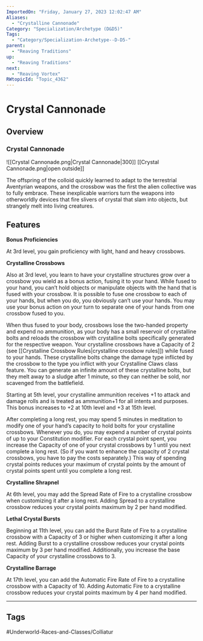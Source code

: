 ```yaml
---
ImportedOn: "Friday, January 27, 2023 12:02:47 AM"
Aliases:
  - "Crystalline Cannonade"
Category: "Specialization/Archetype (D&D5)"
Tags:
  - "Category/Specialization-Archetype--D-D5-"
parent:
  - "Reaving Traditions"
up:
  - "Reaving Traditions"
next:
  - "Reaving Vortex"
RWtopicId: "Topic_4362"
---
```

# Crystal Cannonade
## Overview
### Crystal Cannonade
![[Crystal Cannonade.png|Crystal Cannonade|300]]
[[Crystal Cannonade.png|open outside]]

The offspring of the colloid quickly learned to adapt to the terrestrial Aventyrian weapons, and the crossbow was the first the alien collective was to fully embrace. These inexplicable warriors turn the weapons into otherworldly devices that fire slivers of crystal that slam into objects, but strangely melt into living creatures.

## Features
**Bonus Proficiencies**

At 3rd level, you gain proficiency with light, hand and heavy crossbows.

**Crystalline Crossbows**

Also at 3rd level, you learn to have your crystalline structures grow over a crossbow you wield as a bonus action, fusing it to your hand. While fused to your hand, you can’t hold objects or manipulate objects with the hand that is fused with your crossbow. It is possible to fuse one crossbow to each of your hands, but when you do, you obviously can’t use your hands. You may use your bonus action on your turn to separate one of your hands from one crossbow fused to you.

When thus fused to your body, crossbows lose the two-handed property and expend no ammunition, as your body has a small reservoir of crystalline bolts and reloads the crossbow with crystalline bolts specifically generated for the respective weapon. Your crystalline crossbows have a Capacity of 2 (see [[Crystalline Crossbow Rules|crystalline crossbow rules]]) while fused to your hands. These crystalline bolts change the damage type inflicted by the crossbow to the type you inflict with your Crystalline Claws class feature. You can generate an infinite amount of these crystalline bolts, but they melt away to a sludge after 1 minute, so they can neither be sold, nor scavenged from the battlefield.

Starting at 5th level, your crystalline ammunition receives +1 to attack and damage rolls and is treated as ammunition+1 for all intents and purposes. This bonus increases to +2 at 10th level and +3 at 15th level.

After completing a long rest, you may spend 5 minutes in meditation to modify one of your hand’s capacity to hold bolts for your crystalline crossbows. Whenever you do, you may expend a number of crystal points of up to your Constitution modifier. For each crystal point spent, you increase the Capacity of one of your crystal crossbows by 1 until you next complete a long rest. (So if you want to enhance the capacity of 2 crystal crossbows, you have to pay the costs separately.) This way of spending crystal points reduces your maximum of crystal points by the amount of crystal points spent until you complete a long rest.

**Crystalline Shrapnel**

At 6th level, you may add the Spread Rate of Fire to a crystalline crossbow when customizing it after a long rest. Adding Spread to a crystalline crossbow reduces your crystal points maximum by 2 per hand modified.

**Lethal Crystal Bursts**

Beginning at 11th level, you can add the Burst Rate of Fire to a crystalline crossbow with a Capacity of 3 or higher when customizing it after a long rest. Adding Burst to a crystalline crossbow reduces your crystal points maximum by 3 per hand modified. Additionally, you increase the base Capacity of your crystalline crossbows to 3.

**Crystalline Barrage**

At 17th level, you can add the Automatic Fire Rate of Fire to a crystalline crossbow with a Capacity of 10. Adding Automatic Fire to a crystalline crossbow reduces your crystal points maximum by 4 per hand modified.


---
## Tags
#Underworld-Races-and-Classes/Colliatur

